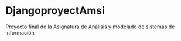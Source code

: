 # DjangoproyectAmsi
Proyecto final de la Asignatura de Análisis y modelado de sistemas de información
